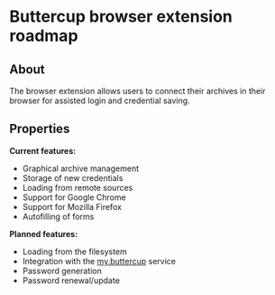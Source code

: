 # Buttercup browser extension roadmap

## About
The browser extension allows users to connect their archives in their browser for assisted login and credential saving.

## Properties

**Current features:**
 * Graphical archive management
 * Storage of new credentials
 * Loading from remote sources
 * Support for Google Chrome
 * Support for Mozilla Firefox
 * Autofilling of forms

**Planned features:**
 * Loading from the filesystem
 * Integration with the [my.buttercup](OVERALL.md#mybuttercup) service
 * Password generation
 * Password renewal/update
   
